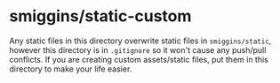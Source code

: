 # smiggins/static-custom
Any static files in this directory overwrite static files in `smiggins/static`,
however this directory is in `.gitignore` so it won't cause any push/pull
conflicts. If you are creating custom assets/static files, put them in this
directory to make your life easier.
